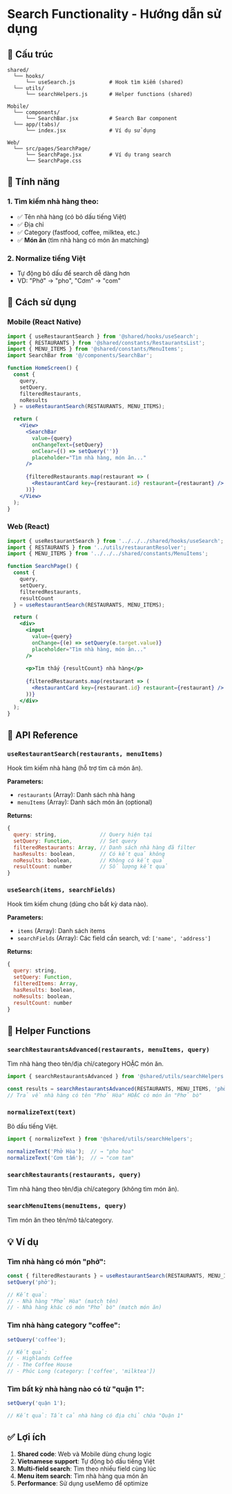 # Search Functionality - Hướng dẫn sử dụng

## 📁 Cấu trúc

```
shared/
  └── hooks/
      └── useSearch.js           # Hook tìm kiếm (shared)
  └── utils/
      └── searchHelpers.js       # Helper functions (shared)

Mobile/
  └── components/
      └── SearchBar.jsx          # Search Bar component
  └── app/(tabs)/
      └── index.jsx              # Ví dụ sử dụng

Web/
  └── src/pages/SearchPage/
      └── SearchPage.jsx         # Ví dụ trang search
      └── SearchPage.css
```

## 🎯 Tính năng

### 1. Tìm kiếm nhà hàng theo:
- ✅ Tên nhà hàng (có bỏ dấu tiếng Việt)
- ✅ Địa chỉ
- ✅ Category (fastfood, coffee, milktea, etc.)
- ✅ **Món ăn** (tìm nhà hàng có món ăn matching)

### 2. Normalize tiếng Việt
- Tự động bỏ dấu để search dễ dàng hơn
- VD: "Phở" → "pho", "Cơm" → "com"

## 🚀 Cách sử dụng

### Mobile (React Native)

```jsx
import { useRestaurantSearch } from '@shared/hooks/useSearch';
import { RESTAURANTS } from '@shared/constants/RestaurantsList';
import { MENU_ITEMS } from '@shared/constants/MenuItems';
import SearchBar from '@/components/SearchBar';

function HomeScreen() {
  const { 
    query, 
    setQuery, 
    filteredRestaurants, 
    noResults 
  } = useRestaurantSearch(RESTAURANTS, MENU_ITEMS);

  return (
    <View>
      <SearchBar
        value={query}
        onChangeText={setQuery}
        onClear={() => setQuery('')}
        placeholder="Tìm nhà hàng, món ăn..."
      />
      
      {filteredRestaurants.map(restaurant => (
        <RestaurantCard key={restaurant.id} restaurant={restaurant} />
      ))}
    </View>
  );
}
```

### Web (React)

```jsx
import { useRestaurantSearch } from '../../../shared/hooks/useSearch';
import { RESTAURANTS } from '../utils/restaurantResolver';
import { MENU_ITEMS } from '../../../shared/constants/MenuItems';

function SearchPage() {
  const { 
    query, 
    setQuery, 
    filteredRestaurants, 
    resultCount 
  } = useRestaurantSearch(RESTAURANTS, MENU_ITEMS);

  return (
    <div>
      <input
        value={query}
        onChange={(e) => setQuery(e.target.value)}
        placeholder="Tìm nhà hàng, món ăn..."
      />
      
      <p>Tìm thấy {resultCount} nhà hàng</p>
      
      {filteredRestaurants.map(restaurant => (
        <RestaurantCard key={restaurant.id} restaurant={restaurant} />
      ))}
    </div>
  );
}
```

## 📖 API Reference

### `useRestaurantSearch(restaurants, menuItems)`

Hook tìm kiếm nhà hàng (hỗ trợ tìm cả món ăn).

**Parameters:**
- `restaurants` (Array): Danh sách nhà hàng
- `menuItems` (Array): Danh sách món ăn (optional)

**Returns:**
```javascript
{
  query: string,              // Query hiện tại
  setQuery: Function,         // Set query
  filteredRestaurants: Array, // Danh sách nhà hàng đã filter
  hasResults: boolean,        // Có kết quả không
  noResults: boolean,         // Không có kết quả
  resultCount: number         // Số lượng kết quả
}
```

### `useSearch(items, searchFields)`

Hook tìm kiếm chung (dùng cho bất kỳ data nào).

**Parameters:**
- `items` (Array): Danh sách items
- `searchFields` (Array): Các field cần search, vd: `['name', 'address']`

**Returns:**
```javascript
{
  query: string,
  setQuery: Function,
  filteredItems: Array,
  hasResults: boolean,
  noResults: boolean,
  resultCount: number
}
```

## 🔧 Helper Functions

### `searchRestaurantsAdvanced(restaurants, menuItems, query)`

Tìm nhà hàng theo tên/địa chỉ/category HOẶC món ăn.

```javascript
import { searchRestaurantsAdvanced } from '@shared/utils/searchHelpers';

const results = searchRestaurantsAdvanced(RESTAURANTS, MENU_ITEMS, 'phở');
// Trả về nhà hàng có tên "Phở Hòa" HOẶC có món ăn "Phở bò"
```

### `normalizeText(text)`

Bỏ dấu tiếng Việt.

```javascript
import { normalizeText } from '@shared/utils/searchHelpers';

normalizeText('Phở Hòa');  // → "pho hoa"
normalizeText('Cơm tấm');  // → "com tam"
```

### `searchRestaurants(restaurants, query)`

Tìm nhà hàng theo tên/địa chỉ/category (không tìm món ăn).

### `searchMenuItems(menuItems, query)`

Tìm món ăn theo tên/mô tả/category.

## 💡 Ví dụ

### Tìm nhà hàng có món "phở":
```javascript
const { filteredRestaurants } = useRestaurantSearch(RESTAURANTS, MENU_ITEMS);
setQuery('phở');

// Kết quả: 
// - Nhà hàng "Phở Hòa" (match tên)
// - Nhà hàng khác có món "Phở bò" (match món ăn)
```

### Tìm nhà hàng category "coffee":
```javascript
setQuery('coffee');

// Kết quả:
// - Highlands Coffee
// - The Coffee House
// - Phúc Long (category: ['coffee', 'milktea'])
```

### Tìm bất kỳ nhà hàng nào có từ "quận 1":
```javascript
setQuery('quận 1');

// Kết quả: Tất cả nhà hàng có địa chỉ chứa "Quận 1"
```

## ✅ Lợi ích

1. **Shared code**: Web và Mobile dùng chung logic
2. **Vietnamese support**: Tự động bỏ dấu tiếng Việt
3. **Multi-field search**: Tìm theo nhiều field cùng lúc
4. **Menu item search**: Tìm nhà hàng qua món ăn
5. **Performance**: Sử dụng useMemo để optimize
